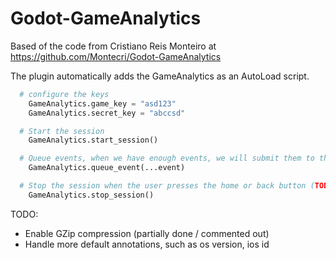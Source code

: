 # Godot-GameAnalytics

Based of the code from Cristiano Reis Monteiro at https://github.com/Montecri/Godot-GameAnalytics

The plugin automatically adds the GameAnalytics as an AutoLoad script.

```python
  # configure the keys
	GameAnalytics.game_key = "asd123"
	GameAnalytics.secret_key = "abccsd"

  # Start the session
	GameAnalytics.start_session()

  # Queue events, when we have enough events, we will submit them to the server
	GameAnalytics.queue_event(...event)

  # Stop the session when the user presses the home or back button (TODO: We could probably do this automatically)
	GameAnalytics.stop_session()
```

TODO:
  * Enable GZip compression (partially done / commented out)
  * Handle more default annotations, such as os version, ios id